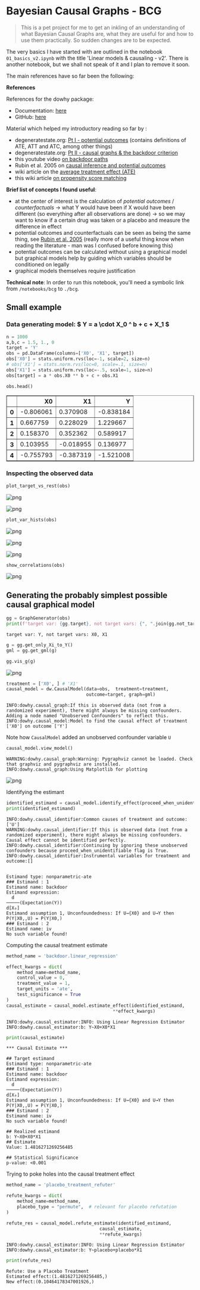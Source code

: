 # Bayesian Causal Graphs - BCG
> This is a pet project for me to get an inkling of an understanding of what Bayesian Causal Graphs are, what they are useful for and how to use them practically. So sudden changes are to be expected.


The very basics I have started with are outlined in the notebook `01_basics_v2.ipynb` with the title 'Linear models & causaling - v2'. There is another notebook, but we shall not speak of it and I plan to remove it soon.

The main references have so far been the following:

**References**

References for the dowhy package:
* Documentation: [here](https://microsoft.github.io/dowhy/)
* GitHub: [here](https://github.com/microsoft/dowhy)

Material which helped my introductory reading so far by :
* degeneratestate.org: [Pt I - potential outcomes](http://www.degeneratestate.org/posts/2018/Mar/24/causal-inference-with-python-part-1-potential-outcomes/) (contains definitions of ATE, ATT and ATC, among other things)
* degeneratestate.org: [Pt II - causal graphs & the backdoor criterion](http://www.degeneratestate.org/posts/2018/Jul/10/causal-inference-with-python-part-2-causal-graphical-models/)
* this youtube video [on backdoor paths](https://www.youtube.com/watch?v=F8vcki-uWJc) 
* Rubin et al. 2005 on [causal inference and potential outcomes](http://www.stat.unipg.it/stanghellini/rubinjasa2005.pdf)
* wiki article on the [average treatment effect (ATE)](https://en.wikipedia.org/wiki/Average_treatment_effect)
* this wiki article [on propensity score matching](https://en.wikipedia.org/wiki/Propensity_score_matching) 

**Brief list of concepts I found useful**:
* at the center of interest is the calculation of *potential outcomes* / *counterfactuals* $\rightarrow$ what Y would have been if X would have been different (so everything after all observations are done) $\rightarrow$ so we may want to know if a certain drug was taken or a placebo and measure the difference in effect
* potential outcomes and counterfactuals can be seen as being the same thing, see [Rubin et al. 2005](http://www.stat.unipg.it/stanghellini/rubinjasa2005.pdf) (really more of a useful thing know when reading the literature - man was I confused before knowing this)
* potential outcomes can be calculated without using a graphical model but graphical models help by guiding which variables should be conditioned on legally
* graphical models themselves require justification

**Technical note**:
In order to run this notebook, you'll need a symbolic link from `/notebooks/bcg` to `./bcg`.

## Small example

### Data generating model: $ Y = a \cdot X_0 ^ b + c + X_1 $

```python
n = 1000
a,b,c = 1.5, 1., 0
target = 'Y'
obs = pd.DataFrame(columns=['X0', 'X1', target])
obs['X0'] = stats.uniform.rvs(loc=-1, scale=2, size=n)
# obs['X1'] = stats.norm.rvs(loc=0, scale=.1, size=n)
obs['X1'] = stats.uniform.rvs(loc=-.5, scale=1, size=n)
obs[target] = a * obs.X0 ** b + c + obs.X1

obs.head()
```




<div>
<style scoped>
    .dataframe tbody tr th:only-of-type {
        vertical-align: middle;
    }

    .dataframe tbody tr th {
        vertical-align: top;
    }

    .dataframe thead th {
        text-align: right;
    }
</style>
<table border="1" class="dataframe">
  <thead>
    <tr style="text-align: right;">
      <th></th>
      <th>X0</th>
      <th>X1</th>
      <th>Y</th>
    </tr>
  </thead>
  <tbody>
    <tr>
      <th>0</th>
      <td>-0.806061</td>
      <td>0.370908</td>
      <td>-0.838184</td>
    </tr>
    <tr>
      <th>1</th>
      <td>0.667759</td>
      <td>0.228029</td>
      <td>1.229667</td>
    </tr>
    <tr>
      <th>2</th>
      <td>0.158370</td>
      <td>0.352362</td>
      <td>0.589917</td>
    </tr>
    <tr>
      <th>3</th>
      <td>0.103955</td>
      <td>-0.018955</td>
      <td>0.136977</td>
    </tr>
    <tr>
      <th>4</th>
      <td>-0.755793</td>
      <td>-0.387319</td>
      <td>-1.521008</td>
    </tr>
  </tbody>
</table>
</div>



### Inspecting the observed data

```python
plot_target_vs_rest(obs)
```


![png](docs/images/output_7_0.png)



![png](docs/images/output_7_1.png)


```python
plot_var_hists(obs)
```


![png](docs/images/output_8_0.png)



![png](docs/images/output_8_1.png)



![png](docs/images/output_8_2.png)


```python
show_correlations(obs)
```


![png](docs/images/output_9_0.png)


## Generating the probably simplest possible causal graphical model

```python
gg = GraphGenerator(obs)
print(f'target var: {gg.target}, not target vars: {", ".join(gg.not_targets)}')
```

    target var: Y, not target vars: X0, X1


```python
g = gg.get_only_Xi_to_Y()
gml = gg.get_gml(g)
```

```python
gg.vis_g(g)
```


![png](docs/images/output_13_0.png)


```python
treatment = ['X0', ] # 'X1'
causal_model = dw.CausalModel(data=obs,  treatment=treatment, 
                              outcome=target, graph=gml)
```

    INFO:dowhy.causal_graph:If this is observed data (not from a randomized experiment), there might always be missing confounders. Adding a node named "Unobserved Confounders" to reflect this.
    INFO:dowhy.causal_model:Model to find the causal effect of treatment ['X0'] on outcome ['Y']


Note how `CausalModel` added an unobserved confounder variable `U`

```python
causal_model.view_model()
```

    WARNING:dowhy.causal_graph:Warning: Pygraphviz cannot be loaded. Check that graphviz and pygraphviz are installed.
    INFO:dowhy.causal_graph:Using Matplotlib for plotting



![png](docs/images/output_16_1.png)


Identifying the estimant

```python
identified_estimand = causal_model.identify_effect(proceed_when_unidentifiable=True)
print(identified_estimand)
```

    INFO:dowhy.causal_identifier:Common causes of treatment and outcome:['U']
    WARNING:dowhy.causal_identifier:If this is observed data (not from a randomized experiment), there might always be missing confounders. Causal effect cannot be identified perfectly.
    INFO:dowhy.causal_identifier:Continuing by ignoring these unobserved confounders because proceed_when_unidentifiable flag is True.
    INFO:dowhy.causal_identifier:Instrumental variables for treatment and outcome:[]


    Estimand type: nonparametric-ate
    ### Estimand : 1
    Estimand name: backdoor
    Estimand expression:
      d                  
    ─────(Expectation(Y))
    d[X₀]                
    Estimand assumption 1, Unconfoundedness: If U→{X0} and U→Y then P(Y|X0,,U) = P(Y|X0,)
    ### Estimand : 2
    Estimand name: iv
    No such variable found!
    


Computing the causal treatment estimate

```python
method_name = 'backdoor.linear_regression'

effect_kwargs = dict(
    method_name=method_name,
    control_value = 0,
    treatment_value = 1,
    target_units = 'ate',
    test_significance = True
)
causal_estimate = causal_model.estimate_effect(identified_estimand,
                                        **effect_kwargs)
```

    INFO:dowhy.causal_estimator:INFO: Using Linear Regression Estimator
    INFO:dowhy.causal_estimator:b: Y~X0+X0*X1


```python
print(causal_estimate)
```

    *** Causal Estimate ***
    
    ## Target estimand
    Estimand type: nonparametric-ate
    ### Estimand : 1
    Estimand name: backdoor
    Estimand expression:
      d                  
    ─────(Expectation(Y))
    d[X₀]                
    Estimand assumption 1, Unconfoundedness: If U→{X0} and U→Y then P(Y|X0,,U) = P(Y|X0,)
    ### Estimand : 2
    Estimand name: iv
    No such variable found!
    
    ## Realized estimand
    b: Y~X0+X0*X1
    ## Estimate
    Value: 1.4816271269256485
    
    ## Statistical Significance
    p-value: <0.001
    


Trying to poke holes into the causal treatment effect

```python
method_name = 'placebo_treatment_refuter'

refute_kwargs = dict(
    method_name=method_name,
    placebo_type = "permute",  # relevant for placebo refutation
)

refute_res = causal_model.refute_estimate(identified_estimand, 
                                   causal_estimate, 
                                   **refute_kwargs)
```

    INFO:dowhy.causal_estimator:INFO: Using Linear Regression Estimator
    INFO:dowhy.causal_estimator:b: Y~placebo+placebo*X1


```python
print(refute_res)
```

    Refute: Use a Placebo Treatment
    Estimated effect:(1.4816271269256485,)
    New effect:(0.10464178347001926,)
    

